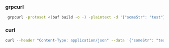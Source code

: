 

### grpcurl
```bash
 grpcurl -protoset <(buf build -o -) -plaintext -d '{"someStr": "test"}' localhost:10010 test.v1.TestService/Test
```

### curl
```bash
curl --header "Content-Type: application/json" --data '{"someStr": "test"}' http://localhost:10010/test.v1.TestService/Test
```